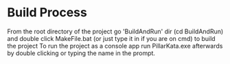 # Build Process
From the root directory of the project go 'BuildAndRun' dir (cd BuildAndRun) and double click MakeFile.bat (or just type it in if you are on cmd) to build the project
To run the project as a console app run PillarKata.exe afterwards by double clicking or typing the name in the prompt.